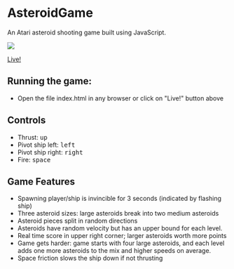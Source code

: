 # AsteroidGame
An Atari asteroid shooting game built using JavaScript.

<img src="https://imgur.com/a/rBq7h7t">

[Live!](https://jenishmonpara.github.io/AsteroidGame/)

## Running the game:
* Open the file index.html in any browser or click on "Live!" button above

## Controls

* Thrust: <kbd>up</kbd><br>
* Pivot ship left: <kbd>left</kbd><br>
* Pivot ship right: <kbd>right</kbd><br>
* Fire: <kbd>space</kbd><br>

## Game Features
* Spawning player/ship is invincible for 3 seconds (indicated by flashing ship)
* Three asteroid sizes: large asteroids break into two medium asteroids
* Asteroid pieces split in random directions
* Asteroids have random velocity but has an upper bound for each level.
* Real time score in upper right corner; larger asteroids worth more points
* Game gets harder: game starts with four large asteroids, and each level adds one more asteroids to the mix and higher speeds on average.
* Space friction slows the ship down if not thrusting
